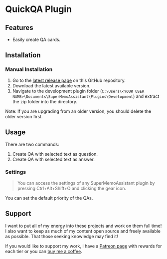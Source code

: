 # QuickQA Plugin

## Features

- Easily create QA cards.

## Installation

### Manual Installation

1. Go to the [latest release page](https://github.com/bjsi/SuperMemoAssistant.Plugins.QuickQA/releases/latest) on this GitHub repository.
2. Download the latest available version.
3. Navigate to the development plugin folder (`C:\Users\<YOUR USER NAME>\Documents\SuperMemoAssistant\Plugins\Development`) and extract the zip folder into the directory.

Note: If you are upgrading from an older version, you should delete the older version first.

## Usage

There are two commands:

1. Create QA with selected text as question.
2. Create QA with selected text as answer.

### Settings

> You can access the settings of any SuperMemoAssistant plugin by pressing Ctrl+Alt+Shift+O and clicking the gear icon.

You can set the default priority of the QAs.

## Support

I want to put all of my energy into these projects and work on them full time! I also want to keep as much of my content open source and freely available as possible. That those seeking knowledge may find it!

If you would like to support my work, I have a [Patreon page](https://www.patreon.com/experimental_learning) with rewards for each tier or you can [buy me a coffee](https://www.buymeacoffee.com/experilearning).
